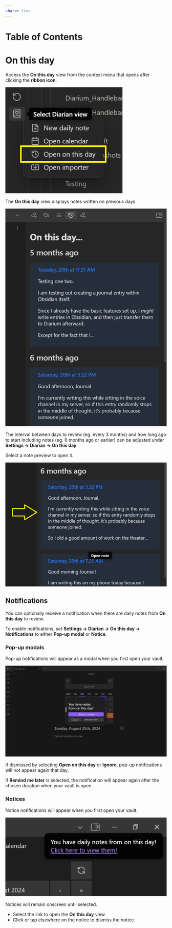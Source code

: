 ```yaml
---
share: true
---
```

# Table of Contents

# On this day
Access the **On this day** view from the context menu that opens after clicking the **ribbon icon**.

![open-on-this-day](../Attachments/open-on-this-day.png)

The **On this day** view displays notes written on previous days.

![on-this-day-view](../Attachments/on-this-day-view.png)

The interval between days to review (eg. every 3 months) and how long ago to start including notes (eg. 6 months ago or earlier) can be adjusted under **Settings → Diarian → On this day**.

Select a note preview to open it.

![note-preview-on-this-day](../Attachments/note-preview-on-this-day.png)
## Notifications
You can optionally receive a notification when there are daily notes from **On this day** to review.

To enable notifications, set **Settings → Diarian → On this day → Notifications** to either **Pop-up modal** or **Notice**.
### Pop-up modals
Pop-up notifications will appear as a modal when you first open your vault.

![pop-up-notifications.png](../Attachments/pop-up-notifications.png)

If dismissed by selecting **Open on this day** or **Ignore**, pop-up notifications will not appear again that day.

If **Remind me later** is selected, the notification will appear again after the chosen duration when your vault is open.
### Notices
Notice notifications will appear when you first open your vault.

![notice-notifications.png](../Attachments/notice-notifications.png)

Notices will remain onscreen until selected.
- Select the link to open the **On this day** view.
- Click or tap elsewhere on the notice to dismiss the notice.
